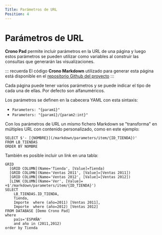 ```yaml
---
Title: Parámetros de URL
Position: 4
---
```


# Parámetros de URL

**Crono Pad** permite incluir parámetros en la URL de una página y luego estos parámetros se pueden utilizar como variables al construir las consultas que generarán las visualizaciones.


::: recuerda
El código <strong>Crono Markdown</strong> utilizado para generar esta página está disponible en
el [repositorio Github del proyecto](https://github.com/bifacil/pad.crono.net/blob/master/markdown/parameters/README.md)
:::

Cada página puede tener varios parámetros y se puede indicar el tipo de cada una de ellas. Por defecto son alfanuméricos.

Los parámetros se definen en la cabecera YAML con esta sintaxis:

- `Parameters: "{param1}"`
- `Parameters: "{param1}/{param2:int}"`


Con los parámetros de URL un mismo fichero Markdown se "transforma" en múltiples URL con contenido personalizado, como en este ejemplo:

``` text
SELECT $'- [{NOMBRE}](/markdown/parameters/item/{ID_TIENDA})'
FROM LB_TIENDAS
ORDER BY NOMBRE
```

También es posible incluir un link en una tabla:

``` grid
GRID
  [GRID COLUMN](Name='Tienda', [Value]=Tienda)
  [GRID COLUMN](Name='Ventas 2011', [Value]=[Ventas 2011])
  [GRID COLUMN](Name='Ventas 2012', [Value]=[Ventas 2012])
  [LINK COLUMN](Name='Ver', [Value]= +$'/markdown/parameters/item/{ID_TIENDA}')
SELECT  
    LB_TIENDAS.ID_TIENDA,
    Tienda,
    Importe  where (año=2011) [Ventas 2011],
    Importe  where (año=2012) [Ventas 2012]
FROM DATABASE [Demo Crono Pad] 
where 
    país='ESPAÑA' 
    and año in (2011,2012)
order by Tienda
```


